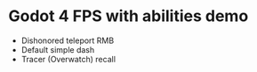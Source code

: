 # Godot 4 FPS with abilities demo

* Dishonored teleport RMB
* Default simple dash
* Tracer (Overwatch) recall
